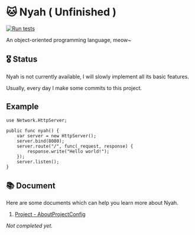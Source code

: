 # 🐱 Nyah ( Unfinished )

[![Run tests](https://github.com/EnabledFish/Nyah/actions/workflows/UnitTest.yml/badge.svg?branch=main)](https://github.com/EnabledFish/Nyah/actions/workflows/run-tests.yml)

An object-oriented programming language, meow~

## 🎖️ Status

Nyah is not currently available, I will slowly implement all its basic features.

Usually, every day I make some commits to this project.

## Example

```nyah
use Network.HttpServer;

public func nyah() {
    var server = new HttpServer();
    server.bind(8080);
    server.route("/", func(_request, response) {
        response.write("Hello world!");
    });
    server.listen();
}
```

## 📚 Document

Here are some documents which can help you learn more about Nyah.

1. [Project - AboutProjectConfig](./Document/Project/AboutProjectConfig.md)

_Not completed yet._
